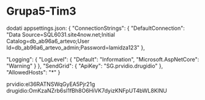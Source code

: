 # Grupa5-Tim3
dodati appsettings.json:
{
  "ConnectionStrings": {
    "DefaultConnection": "Data Source=SQL6031.site4now.net;Initial Catalog=db_ab96a6_artevo;User Id=db_ab96a6_artevo_admin;Password=lamidza123"
  },

  "Logging": {
    "LogLevel": {
      "Default": "Information",
      "Microsoft.AspNetCore": "Warning"
    }
  },
  "SendGrid": {
    "ApiKey": "SG.prvidio.drugidio"
  },
  "AllowedHosts": "*"
}

prvidio:el36RATNSWqGyEA5Pjr21g
drugidio:OmKzaNZrb6sI1fBh8O6HiVK7dyizKNFpUT4bWL8KlNU
